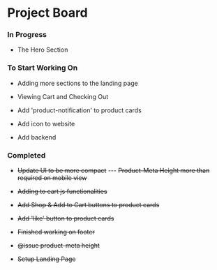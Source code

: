 # Project Board

### In Progress

-   The Hero Section

### To Start Working On

-   Adding more sections to the landing page

-   Viewing Cart and Checking Out

-   Add 'product-notification' to product cards

-   Add icon to website

-   Add backend

### Completed

-   ~~Update UI to be more compact~~
--- ~~Product-Meta Height more than required on mobile view~~

-   ~~Adding to cart js functionalities~~

-   ~~Add Shop & Add to Cart buttons to product cards~~

-   ~~Add 'like' button to product cards~~

-   ~~Finished working on footer~~

-   ~~@issue product-meta height~~

-   ~~Setup Landing Page~~
